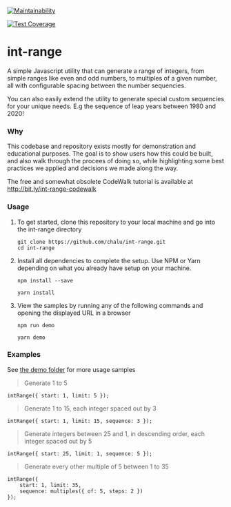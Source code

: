 [![Maintainability](https://api.codeclimate.com/v1/badges/4a014530ed6dc1c4331d/maintainability)](https://codeclimate.com/github/chalu/int-range/maintainability)

[![Test Coverage](https://api.codeclimate.com/v1/badges/4a014530ed6dc1c4331d/test_coverage)](https://codeclimate.com/github/chalu/int-range/test_coverage)

# int-range

A simple Javascript utility that can generate a range of integers, from simple ranges like even and odd numbers, to multiples of a given number, all with configurable spacing between the number sequencies.

You can also easily extend the utility to generate special custom sequencies for your unique needs. E.g the sequence of leap years between 1980 and 2020!

### Why

This codebase and repository exists mostly for demonstration and educational purposes. The goal is to show users how this could be built, and also walk through the procees of doing so, while highlighting some best practices we applied and decisions we made along the way. 

The free and somewhat obsolete CodeWalk tutorial is available at http://bit.ly/int-range-codewalk

### Usage

1. To get started, clone this repository to your local machine and go into the int-range directory

    ```
    git clone https://github.com/chalu/int-range.git
    cd int-range
    ```

2. Install all dependencies to complete the setup. Use NPM or Yarn depending on what you already have setup on your machine.

    ```
    npm install --save
    ```

    ```
    yarn install
    ```

3. View the samples by running any of the following commands and opening the displayed URL in a browser

    ```
    npm run demo
    ```

    ```
    yarn demo
    ```

### Examples

See [the demo folder](https://github.com/chalu/int-range/tree/master/demo) for more usage samples

> Generate 1 to 5
```
intRange({ start: 1, limit: 5 });
```

> Generate 1 to 15, each integer spaced out by 3
```
intRange({ start: 1, limit: 15, sequence: 3 });
```

> Generate integers between 25 and 1, in descending order, each integer spaced out by 5
```
intRange({ start: 25, limit: 1, sequence: 5 });
```

> Generate every other multiple of 5 between 1 to 35
```
intRange({ 
    start: 1, limit: 35, 
    sequence: multiples({ of: 5, steps: 2 })
});
```